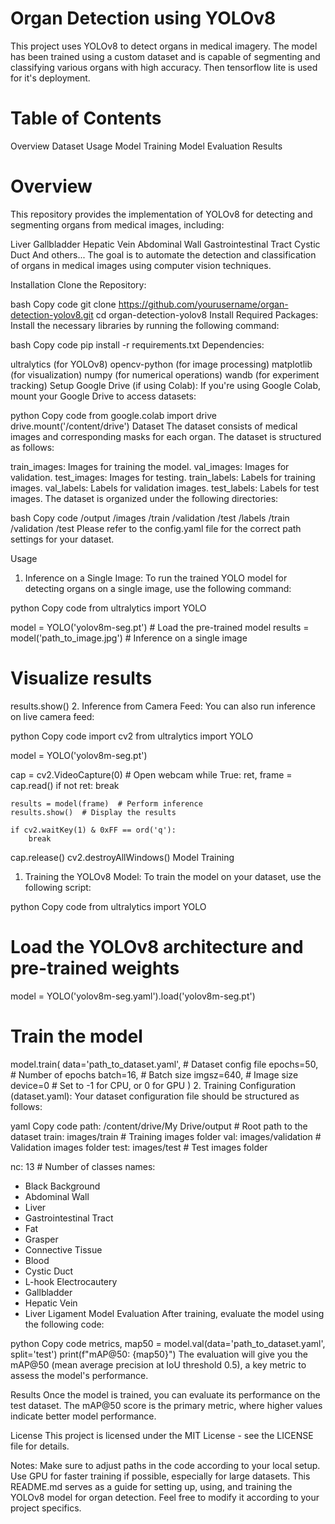 # Organ Detection using YOLOv8
This project uses YOLOv8 to detect organs in medical imagery. The model has been trained using a custom dataset and is capable of segmenting and classifying various organs with high accuracy. Then tensorflow lite is used for it's deployment.

# Table of Contents
Overview
Dataset
Usage
Model Training
Model Evaluation
Results

# Overview
This repository provides the implementation of YOLOv8 for detecting and segmenting organs from medical images, including:

Liver
Gallbladder
Hepatic Vein
Abdominal Wall
Gastrointestinal Tract
Cystic Duct
And others...
The goal is to automate the detection and classification of organs in medical images using computer vision techniques.

Installation
Clone the Repository:

bash
Copy code
git clone https://github.com/yourusername/organ-detection-yolov8.git
cd organ-detection-yolov8
Install Required Packages: Install the necessary libraries by running the following command:

bash
Copy code
pip install -r requirements.txt
Dependencies:

ultralytics (for YOLOv8)
opencv-python (for image processing)
matplotlib (for visualization)
numpy (for numerical operations)
wandb (for experiment tracking)
Setup Google Drive (if using Colab): If you're using Google Colab, mount your Google Drive to access datasets:

python
Copy code
from google.colab import drive
drive.mount('/content/drive')
Dataset
The dataset consists of medical images and corresponding masks for each organ. The dataset is structured as follows:

train_images: Images for training the model.
val_images: Images for validation.
test_images: Images for testing.
train_labels: Labels for training images.
val_labels: Labels for validation images.
test_labels: Labels for test images.
The dataset is organized under the following directories:

bash
Copy code
/output
    /images
        /train
        /validation
        /test
    /labels
        /train
        /validation
        /test
Please refer to the config.yaml file for the correct path settings for your dataset.

Usage
1. Inference on a Single Image:
To run the trained YOLO model for detecting organs on a single image, use the following command:

python
Copy code
from ultralytics import YOLO

model = YOLO('yolov8m-seg.pt')  # Load the pre-trained model
results = model('path_to_image.jpg')  # Inference on a single image

# Visualize results
results.show()
2. Inference from Camera Feed:
You can also run inference on live camera feed:

python
Copy code
import cv2
from ultralytics import YOLO

model = YOLO('yolov8m-seg.pt')

cap = cv2.VideoCapture(0)  # Open webcam
while True:
    ret, frame = cap.read()
    if not ret:
        break

    results = model(frame)  # Perform inference
    results.show()  # Display the results

    if cv2.waitKey(1) & 0xFF == ord('q'):
        break

cap.release()
cv2.destroyAllWindows()
Model Training
1. Training the YOLOv8 Model:
To train the model on your dataset, use the following script:

python
Copy code
from ultralytics import YOLO

# Load the YOLOv8 architecture and pre-trained weights
model = YOLO('yolov8m-seg.yaml').load('yolov8m-seg.pt')

# Train the model
model.train(
    data='path_to_dataset.yaml',  # Dataset config file
    epochs=50,  # Number of epochs
    batch=16,  # Batch size
    imgsz=640,  # Image size
    device=0  # Set to -1 for CPU, or 0 for GPU
)
2. Training Configuration (dataset.yaml):
Your dataset configuration file should be structured as follows:

yaml
Copy code
path: /content/drive/My Drive/output  # Root path to the dataset
train: images/train  # Training images folder
val: images/validation  # Validation images folder
test: images/test  # Test images folder

nc: 13  # Number of classes
names:
  - Black Background
  - Abdominal Wall
  - Liver
  - Gastrointestinal Tract
  - Fat
  - Grasper
  - Connective Tissue
  - Blood
  - Cystic Duct
  - L-hook Electrocautery
  - Gallbladder
  - Hepatic Vein
  - Liver Ligament
Model Evaluation
After training, evaluate the model using the following code:

python
Copy code
metrics, map50 = model.val(data='path_to_dataset.yaml', split='test')
print(f"mAP@50: {map50}")
The evaluation will give you the mAP@50 (mean average precision at IoU threshold 0.5), a key metric to assess the model's performance.

Results
Once the model is trained, you can evaluate its performance on the test dataset. The mAP@50 score is the primary metric, where higher values indicate better model performance.

License
This project is licensed under the MIT License - see the LICENSE file for details.

Notes:
Make sure to adjust paths in the code according to your local setup.
Use GPU for faster training if possible, especially for large datasets.
This README.md serves as a guide for setting up, using, and training the YOLOv8 model for organ detection. Feel free to modify it according to your project specifics.
